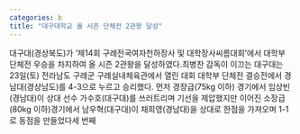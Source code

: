 ```yaml
---
categories: b
title: "대구대학교 올 시즌 단체전 2관왕 달성"
---
```

대구대(경상북도)가 ‘제14회 구례전국여자천하장사 및 대학장사씨름대회’에서 대학부 단체전 우승을 차지하여 올 시즌 2관왕을 달성하였다.최병찬 감독이 이끄는 대구대는 23일(토) 전라남도 구례군 구례실내체육관에서 열린 대회 대학부 단체전 결승전에서 경남대(경상남도)를 4-3으로 누르고 승리했다. 먼저 경장급(75kg 이하) 경기에서 임상빈(경남대)이 상대 선수 가수호(대구대)를 쓰러트리며 기선을 제압했지만 이어진 소장급(80kg 이하)경기에서 남우혁(대구대)이 채희영(경남대)을 상대로 한점을 가져오며 1-1로 동점을 만들었다세 번째